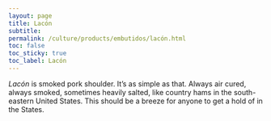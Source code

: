 ```yaml
---
layout: page
title: Lacón
subtitle: 
permalink: /culture/products/embutidos/lacón.html
toc: false
toc_sticky: true
toc_label: Lacón
---
```

_Lacón_ is smoked pork shoulder. It’s as simple as that. Always air cured, always smoked, sometimes heavily salted, like country hams in the south-eastern United States. This should be a breeze for anyone to get a hold of in the States.